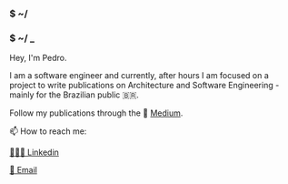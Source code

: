 ### $ ~/
### $ ~/ _

Hey, I'm Pedro.

I am a software engineer and currently, after hours I am focused on a project to write publications on Architecture and Software Engineering - mainly for the Brazilian public 🇧🇷. 

Follow my publications through the 🧠 [Medium](https://pedromoraisf.medium.com).

📫 How to reach me:

[👨🏽‍💻 Linkedin](https://www.linkedin.com/in/pedromoraisf)

[📧 Email](mailto:pedro.morais1997@gmail.com)
